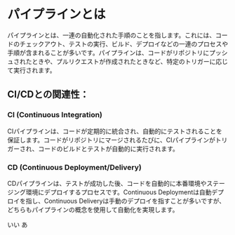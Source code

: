 # パイプラインとは

パイプラインとは、一連の自動化された手順のことを指します。これには、コードのチェックアウト、テストの実行、ビルド、デプロイなどの一連のプロセスや手順が含まれることが多いです。パイプラインは、コードがリポジトリにプッシュされたときや、プルリクエストが作成されたときなど、特定のトリガーに応じて実行されます。

## CI/CDとの関連性：

### CI (Continuous Integration)

CIパイプラインは、コードが定期的に統合され、自動的にテストされることを保証します。コードがリポジトリにマージされるたびに、CIパイプラインがトリガーされ、コードのビルドとテストが自動的に実行されます。

### CD (Continuous Deployment/Delivery)

CDパイプラインは、テストが成功した後、コードを自動的に本番環境やステージング環境にデプロイするプロセスです。Continuous Deploymentは自動デプロイを指し、Continuous Deliveryは手動のデプロイを指すことが多いですが、どちらもパイプラインの概念を使用して自動化を実現します。

いい
あ
